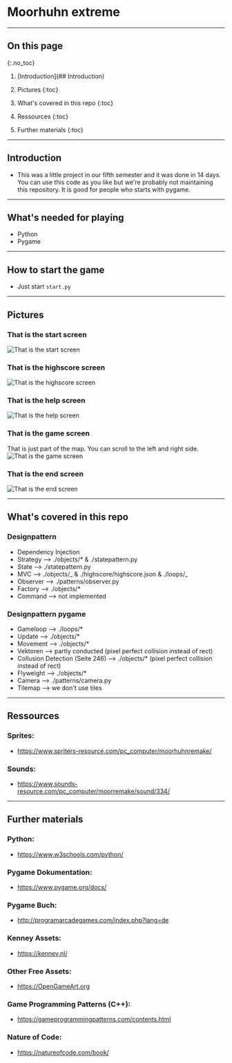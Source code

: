 # Moorhuhn extreme

---

## On this page

{:.no_toc}

1. [Introduction](## Introduction)

2. Pictures
   {:toc}

3. What's covered in this repo
   {:toc}

4. Ressources
   {:toc}

5. Further materials
   {:toc}

---

## Introduction

- This was a little project in our fifth semester and it was done in 14 days. You can use this code as you like but we're probably not maintaining this repository. It is good for people who starts with pygame.

---

## What's needed for playing

- Python
- Pygame

---

## How to start the game

- Just start `start.py`

---

## Pictures

### That is the start screen

![That is the start screen](/_img/screenshots/start.png "Start Screen")

### That is the highscore screen

![That is the highscore screen](/_img/screenshots/highscore.png "Highscore Screen")

### That is the help screen

![That is the help screen](/_img/screenshots/help.png "Help Screen")

### That is the game screen

That is just part of the map. You can scroll to the left and right side.
![That is the game screen](/_img/screenshots/game.png "Game Screen")

### That is the end screen

![That is the end screen](/_img/screenshots/end.png "End Screen")

---

## What's covered in this repo

### Designpattern

- Dependency Injection
- Strategy --> ./objects/\* & ./statepattern.py
- State --> ./statepattern.py
- MVC --> ./objects/_ & ./highscore/highscore.json & ./loops/_
- Observer --> ./patterns/observer.py
- Factory --> ./objects/\*
- Command --> not implemented

### Designpattern pygame

- Gameloop --> ./loops/\*
- Update --> ./objects/\*
- Movement --> ./objects/\*
- Vektoren --> partly conducted (pixel perfect collision instead of rect)
- Collusion Detection (Seite 246) --> ./objects/\* (pixel perfect collision instead of rect)
- Flyweight --> ./objects/\*
- Camera --> ./patterns/camera.py
- Tilemap --> we don't use tiles

---

## Ressources

### Sprites:

- https://www.spriters-resource.com/pc_computer/moorhuhnremake/

### Sounds:

- https://www.sounds-resource.com/pc_computer/moorremake/sound/334/

---

## Further materials

### Python:

- https://www.w3schools.com/python/

### Pygame Dokumentation:

- https://www.pygame.org/docs/

### Pygame Buch:

- http://programarcadegames.com/index.php?lang=de

### Kenney Assets:

- https://kenney.nl/

### Other Free Assets:

- https://OpenGameArt.org

### Game Programming Patterns (C++):

- https://gameprogrammingpatterns.com/contents.html

### Nature of Code:

- https://natureofcode.com/book/
